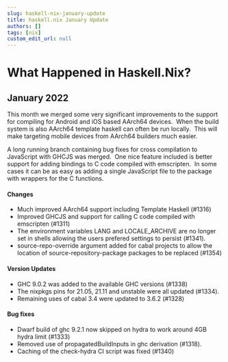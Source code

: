 ```yaml
---
slug: haskell-nix-january-update
title: haskell.nix January Update
authors: []
tags: [nix]
custom_edit_url: null
---
```

# **What Happened in Haskell.Nix?**

## **January 2022**

This month we merged some very significant improvements to the support for compiling for Android and iOS based AArch64 devices.  When the build system is also AArch64 template haskell can often be run locally.  This will make targeting mobile devices from AArch64 builders much easier.

A long running branch containing bug fixes for cross compilation to JavaScript with GHCJS was merged.  One nice feature included is better support for adding bindings to C code compiled with emscripten.  In some cases it can be as easy as adding a single JavaScript file to the package with wrappers for the C functions.

#### Changes

* Much improved AArch64 support including Template Haskell (#1316)
* Improved GHCJS and support for calling C code compiled with emscripten (#1311)
* The environment variables LANG and LOCALE_ARCHIVE are no longer set in shells allowing the users prefered settings to persist (#1341).
* source-repo-override argument added for cabal projects to allow the location of source-repository-package packages to be replaced (#1354)

#### Version Updates

* GHC 9.0.2 was added to the available GHC versions (#1338)
* The nixpkgs pins for 21.05, 21.11 and unstable were all updated (#1334).
* Remaining uses of cabal 3.4 were updated to 3.6.2 (#1328)

#### Bug fixes

* Dwarf build of ghc 9.2.1 now skipped on hydra to work around 4GB hydra limit (#1333)
* Removed use of propagatedBuildInputs in ghc derivation (#1318).
* Caching of the check-hydra CI script was fixed (#1340)
